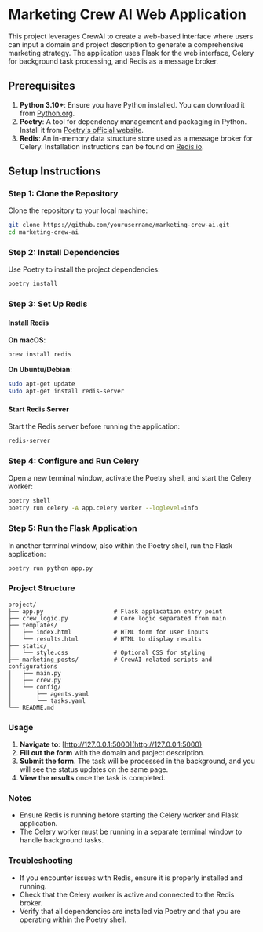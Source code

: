 # Marketing Crew AI Web Application

This project leverages CrewAI to create a web-based interface where users can input a domain and project description to generate a comprehensive marketing strategy. The application uses Flask for the web interface, Celery for background task processing, and Redis as a message broker.

## Prerequisites

1. **Python 3.10+**: Ensure you have Python installed. You can download it from [Python.org](https://www.python.org/downloads/).
2. **Poetry**: A tool for dependency management and packaging in Python. Install it from [Poetry's official website](https://python-poetry.org/).
3. **Redis**: An in-memory data structure store used as a message broker for Celery. Installation instructions can be found on [Redis.io](https://redis.io/download).

## Setup Instructions

### Step 1: Clone the Repository

Clone the repository to your local machine:

```bash
git clone https://github.com/yourusername/marketing-crew-ai.git
cd marketing-crew-ai
```

### Step 2: Install Dependencies

Use Poetry to install the project dependencies:

```bash
poetry install
```

### Step 3: Set Up Redis

#### Install Redis

**On macOS**:
```bash
brew install redis
```

**On Ubuntu/Debian**:
```bash
sudo apt-get update
sudo apt-get install redis-server
```

#### Start Redis Server

Start the Redis server before running the application:

```bash
redis-server
```

### Step 4: Configure and Run Celery

Open a new terminal window, activate the Poetry shell, and start the Celery worker:

```bash
poetry shell
poetry run celery -A app.celery worker --loglevel=info
```

### Step 5: Run the Flask Application

In another terminal window, also within the Poetry shell, run the Flask application:

```bash
poetry run python app.py
```

### Project Structure

```
project/
├── app.py                    # Flask application entry point
├── crew_logic.py             # Core logic separated from main
├── templates/
│   ├── index.html            # HTML form for user inputs
│   └── results.html          # HTML to display results
├── static/
│   └── style.css             # Optional CSS for styling
├── marketing_posts/          # CrewAI related scripts and configurations
│   ├── main.py
│   ├── crew.py
│   └── config/
│       ├── agents.yaml
│       └── tasks.yaml
└── README.md
```

### Usage

1. **Navigate to**: [http://127.0.0.1:5000](http://127.0.0.1:5000)
2. **Fill out the form** with the domain and project description.
3. **Submit the form**. The task will be processed in the background, and you will see the status updates on the same page.
4. **View the results** once the task is completed.

### Notes

- Ensure Redis is running before starting the Celery worker and Flask application.
- The Celery worker must be running in a separate terminal window to handle background tasks.

### Troubleshooting

- If you encounter issues with Redis, ensure it is properly installed and running.
- Check that the Celery worker is active and connected to the Redis broker.
- Verify that all dependencies are installed via Poetry and that you are operating within the Poetry shell.